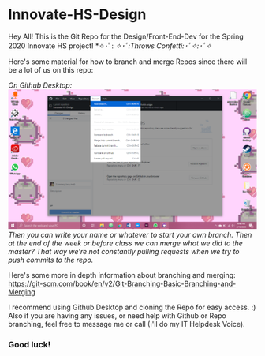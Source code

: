 # Innovate-HS-Design

Hey All! This is the Git Repo for the Design/Front-End-Dev for the Spring 2020 Innovate HS project! *✧･ﾟ: *✧･ﾟ:Throws Confetti:･ﾟ✧:･ﾟ✧*

Here's some material for how to branch and merge Repos since there will be a lot of us on this repo:

*On Github Desktop:*
![](images/branch_ex.png)
*Then you can write your name or whatever to start your own branch. Then at the end of the week or before class we can merge what we did to the master? That way we're not constantly pulling requests when we try to push commits to the repo.*

Here's some more in depth information about branching and merging:
https://git-scm.com/book/en/v2/Git-Branching-Basic-Branching-and-Merging

I recommend using Github Desktop and cloning the Repo for easy access. :)
Also if you are having any issues, or need help with Github or Repo branching, feel free to message me or call (I'll do my IT Helpdesk Voice).


### Good luck!
